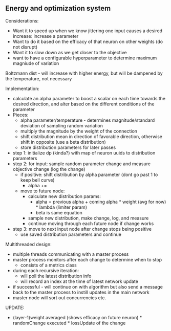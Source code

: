 ## Energy and optimization system

Considerations:
 * Want it to speed up when we know jittering one input causes a desired increase: increase a parameter
 * Want to do it based on the efficacy of that neuron on other weights (do not disrupt)
 * Want it to slow down as we get closer to the objective
 * want to have a configurable hyperparameter to determine maximum magniude of variation


Boltzmann dist - will increase with higher energy, but will be dampened by the temperature, not necessary

Implementation:
 * calculate an alpha parameter to boost a scalar on each time towards the desired direction, and alter based on the different conditions of the parameter
 * Pieces:
   * alpha parameter/temperature - determines magnitude/standard deviation of sampling random variation
   * multiply the magnitude by the weight of the connection
   * shift distribution mean in direction of favorable direction, otherwise shift in opposite (use a beta distribution)
   * store distribution parameters for later passes
 * step 1: initialize dp (kinda?) with map of neuron uuids to distribution parameters
 * step 2: for input: sample random parameter change and measure objective change (log the change)
   * if positive: shift distribution by alpha parameter (dont go past 1 to keep bell curve)
     * alpha += 
   * move to future node:
     * calculate new distribution params:
       * alpha = previous alpha + coming alpha * weight (avg for now) * lambda (limiter param)
       * beta is same equation
     * sample new distribution, make change, log, and measure
     * continue moving through each future node if change works
 * step 3: move to next input node after change stops being positive
   * use saved distribution parameters and continue

Multithreaded design:
 * multiple threads communicating with a master process
 * master process monitors after each change to determine when to stop
   * consists of a metrics class
 * during each recursive iteration:
   * will poll the latest distribution info
   * will record an index at the time of latest network update
 * if successful - will continue on with algorithm but also send a message back to the master process to instill updates in the main network
 * master node will sort out concurrencies etc.

UPDATE:
 * (layer-1)weight averaged (shows efficacy on future neuron) * randomChange executed * lossUpdate of the change